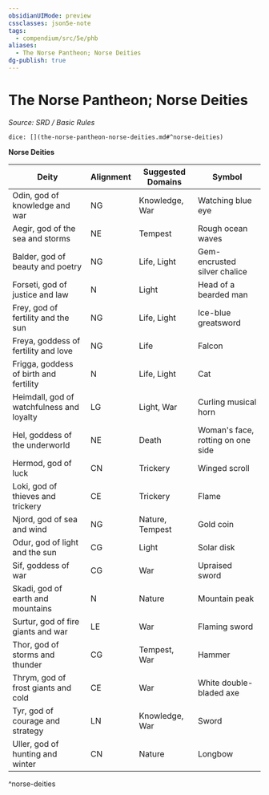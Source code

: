 ```yaml
---
obsidianUIMode: preview
cssclasses: json5e-note
tags:
  - compendium/src/5e/phb
aliases:
  - The Norse Pantheon; Norse Deities
dg-publish: true
---
```

# The Norse Pantheon; Norse Deities
*Source: SRD / Basic Rules* 

`dice: [](the-norse-pantheon-norse-deities.md#^norse-deities)`

**Norse Deities**

| Deity | Alignment | Suggested Domains | Symbol |
|-------|-----------|-------------------|--------|
| Odin, god of knowledge and war | NG | Knowledge, War | Watching blue eye |
| Aegir, god of the sea and storms | NE | Tempest | Rough ocean waves |
| Balder, god of beauty and poetry | NG | Life, Light | Gem-encrusted silver chalice |
| Forseti, god of justice and law | N | Light | Head of a bearded man |
| Frey, god of fertility and the sun | NG | Life, Light | Ice-blue greatsword |
| Freya, goddess of fertility and love | NG | Life | Falcon |
| Frigga, goddess of birth and fertility | N | Life, Light | Cat |
| Heimdall, god of watchfulness and loyalty | LG | Light, War | Curling musical horn |
| Hel, goddess of the underworld | NE | Death | Woman's face, rotting on one side |
| Hermod, god of luck | CN | Trickery | Winged scroll |
| Loki, god of thieves and trickery | CE | Trickery | Flame |
| Njord, god of sea and wind | NG | Nature, Tempest | Gold coin |
| Odur, god of light and the sun | CG | Light | Solar disk |
| Sif, goddess of war | CG | War | Upraised sword |
| Skadi, god of earth and mountains | N | Nature | Mountain peak |
| Surtur, god of fire giants and war | LE | War | Flaming sword |
| Thor, god of storms and thunder | CG | Tempest, War | Hammer |
| Thrym, god of frost giants and cold | CE | War | White double-bladed axe |
| Tyr, god of courage and strategy | LN | Knowledge, War | Sword |
| Uller, god of hunting and winter | CN | Nature | Longbow |
^norse-deities